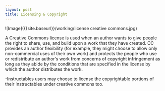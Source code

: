 ```yaml
---
layout: post
title: Licensing & Copyright
---
```


![Image]({{site.baseurl}}/working/license creative commons.jpg)

<p>A Creative Commons license is used when an author wants to give people the right to share, use, and build upon a work that they have created. CC provides an author flexibility (for example, they might choose to allow only non-commercial uses of their own work) and protects the people who use or redistribute an author's work from concerns of copyright infringement as long as they abide by the conditions that are specified in the license by which the author distributes the work.</p>

<p>-Instructables users may choose to license the copyrightable portions of their Instructables under creative commons too.</p>